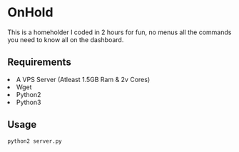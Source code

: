 # OnHold
This is a homeholder I coded in 2 hours for fun, no menus all the commands you need to know all on the dashboard.

<div>
  <h2>Requirements</h2><lu>
  <li>A VPS Server (Atleast 1.5GB Ram & 2v Cores)
  <li>Wget
  <li>Python2
  <li>Python3
    </lu>

<div>
  <h2>Usage</h2>
  <pre><code>python2 server.py</pre></code>
  </div>
